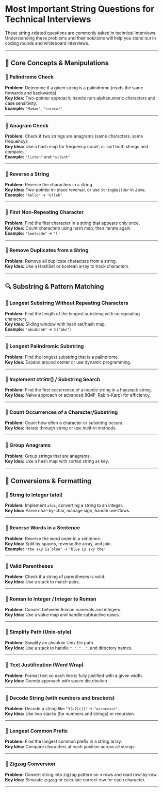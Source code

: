 # Most Important String Questions for Technical Interviews

These string-related questions are commonly asked in technical interviews. Understanding these problems and their solutions will help you stand out in coding rounds and whiteboard interviews.

---

## 📌 Core Concepts & Manipulations

### 🔹 Palindrome Check
**Problem:** Determine if a given string is a palindrome (reads the same forwards and backwards).  
**Key Idea:** Two-pointer approach; handle non-alphanumeric characters and case sensitivity.  
**Example:** `"Madam"`, `"racecar"`

---

### 🔹 Anagram Check
**Problem:** Check if two strings are anagrams (same characters, same frequency).  
**Key Idea:** Use a hash map for frequency count, or sort both strings and compare.  
**Example:** `"listen"` and `"silent"`

---

### 🔹 Reverse a String
**Problem:** Reverse the characters in a string.  
**Key Idea:** Two-pointer in-place reversal, or use `StringBuilder` in Java.  
**Example:** `"hello"` → `"olleh"`

---

### 🔹 First Non-Repeating Character
**Problem:** Find the first character in a string that appears only once.  
**Key Idea:** Count characters using hash map, then iterate again.  
**Example:** `"leetcode"` → `'l'`

---

### 🔹 Remove Duplicates from a String
**Problem:** Remove all duplicate characters from a string.  
**Key Idea:** Use a HashSet or boolean array to track characters.

---

## 🔍 Substring & Pattern Matching

### 🔹 Longest Substring Without Repeating Characters
**Problem:** Find the length of the longest substring with no repeating characters.  
**Key Idea:** Sliding window with hash set/hash map.  
**Example:** `"abcabcbb"` → `3` (`"abc"`)

---

### 🔹 Longest Palindromic Substring
**Problem:** Find the longest substring that is a palindrome.  
**Key Idea:** Expand around center or use dynamic programming.

---

### 🔹 Implement strStr() / Substring Search
**Problem:** Find the first occurrence of a needle string in a haystack string.  
**Key Idea:** Naive approach or advanced (KMP, Rabin-Karp) for efficiency.

---

### 🔹 Count Occurrences of a Character/Substring
**Problem:** Count how often a character or substring occurs.  
**Key Idea:** Iterate through string or use built-in methods.

---

### 🔹 Group Anagrams
**Problem:** Group strings that are anagrams.  
**Key Idea:** Use a hash map with sorted string as key.

---

## 🔄 Conversions & Formatting

### 🔹 String to Integer (atoi)
**Problem:** Implement `atoi`, converting a string to an integer.  
**Key Idea:** Parse char-by-char, manage sign, handle overflows.

---

### 🔹 Reverse Words in a Sentence
**Problem:** Reverse the word order in a sentence.  
**Key Idea:** Split by spaces, reverse the array, and join.  
**Example:** `"the sky is blue"` → `"blue is sky the"`

---

### 🔹 Valid Parentheses
**Problem:** Check if a string of parentheses is valid.  
**Key Idea:** Use a stack to match pairs.

---

### 🔹 Roman to Integer / Integer to Roman
**Problem:** Convert between Roman numerals and integers.  
**Key Idea:** Use a value map and handle subtractive cases.

---

### 🔹 Simplify Path (Unix-style)
**Problem:** Simplify an absolute Unix file path.  
**Key Idea:** Use a stack to handle `"."`, `".."`, and directory names.

---

### 🔹 Text Justification (Word Wrap)
**Problem:** Format text so each line is fully justified with a given width.  
**Key Idea:** Greedy approach with space distribution.

---

### 🔹 Decode String (with numbers and brackets)
**Problem:** Decode a string like `"3[a2[c]]"` → `"accaccacc"`.  
**Key Idea:** Use two stacks (for numbers and strings) or recursion.

---

### 🔹 Longest Common Prefix
**Problem:** Find the longest common prefix in a string array.  
**Key Idea:** Compare characters at each position across all strings.

---

### 🔹 Zigzag Conversion
**Problem:** Convert string into zigzag pattern on n rows and read row-by-row.  
**Key Idea:** Simulate zigzag or calculate correct row for each character.

---
